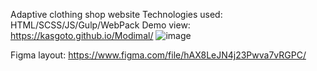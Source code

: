 Adaptive clothing shop website
Technologies used: HTML/SCSS/JS/Gulp/WebPack
Demo view: https://kasgoto.github.io/Modimal/
![image](https://github.com/user-attachments/assets/e8712c3d-64b2-448f-b72d-b3e80ad48c27)


Figma layout: https://www.figma.com/file/hAX8LeJN4j23Pwva7vRGPC/
